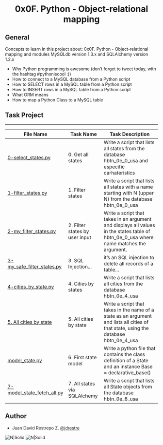<h1 align="center">0x0F. Python - Object-relational mapping</h1>


## General

Concepts to learn in this project about: 0x0F. Python - Object-relational mapping and modules MySQLdb version 1.3.x and SQLAlchemy version 1.2.x

- Why Python programming is awesome (don’t forget to tweet today, with the hashtag #pythoniscool :))
- How to connect to a MySQL database from a Python script
- How to SELECT rows in a MySQL table from a Python script
- How to INSERT rows in a MySQL table from a Python script
- What ORM means
- How to map a Python Class to a MySQL table

## Task Project
---
File Name|Task Name|Task Description
---|---|---
[0-select_states.py](https://github.com/jdrestre/holbertonschool-higher_level_programming/blob/master/0x0F-python-object_relational_mapping/0-select_states.py)|0. Get all states|Write a script that lists all states from the database hbtn_0e_0_usa and especific carhateristics
[1-filter_states.py](https://github.com/jdrestre/holbertonschool-higher_level_programming/blob/master/0x0F-python-object_relational_mapping/1-filter_states.py)|1. Filter states|Write a script that lists all states with a name starting with N (upper N) from the database hbtn_0e_0_usa
[2-my_filter_states.py](https://github.com/jdrestre/holbertonschool-higher_level_programming/blob/master/0x0F-python-object_relational_mapping/2-my_filter_states.py)|2. Filter states by user input|Write a script that takes in an argument and displays all values in the states table of hbtn_0e_0_usa where name matches the argument.
[3-my_safe_filter_states.py](https://github.com/jdrestre/holbertonschool-higher_level_programming/blob/master/0x0F-python-object_relational_mapping/3-my_safe_filter_states.py)|3. SQL Injection...|it’s an SQL injection to delete all records of a table…
[4-cities_by_state.py](https://github.com/jdrestre/holbertonschool-higher_level_programming/blob/master/0x0F-python-object_relational_mapping/4-cities_by_state.py)|4. Cities by states|Write a script that lists all cities from the database hbtn_0e_4_usa
[5. All cities by state](https://github.com/jdrestre/holbertonschool-higher_level_programming/blob/master/0x0F-python-object_relational_mapping/5-filter_cities.py)|5. All cities by state|Write a script that takes in the name of a state as an argument and lists all cities of that state, using the database hbtn_0e_4_usa
[model_state.py](https://github.com/jdrestre/holbertonschool-higher_level_programming/blob/master/0x0F-python-object_relational_mapping/model_state.py)|6. First state model|Write a python file that contains the class definition of a State and an instance Base = declarative_base()
[7-model_state_fetch_all.py](https://github.com/jdrestre/holbertonschool-higher_level_programming/blob/master/0x0F-python-object_relational_mapping/7-model_state_fetch_all.py)|7. All states via SQLAlchemy|Write a script that lists all State objects from the database hbtn_0e_6_usa




## Author

- Juan David Restrepo Z. [@jdrestre](https://twitter.com/jdrestre)

![N|Solid](https://www.holbertonschool.com/holberton-logo.png) ![N|Solid](https://intranet.hbtn.io/assets/holberton-logo-coral-27055cb2f875eb10bf3b3942e52a24581bc0667695bdc856d4f08b469b678000.png)
